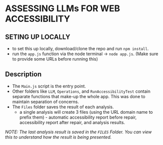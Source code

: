 # ASSESSING LLMs FOR WEB ACCESSIBILITY

## SETING UP LOCALLY
- to set this up locally, download/clone the repo and run `npm install`.
- run the `app.js` function via the node terminal -> `node app.js`. (Make sure to provide some URLs before running this)

## Description
- The `Main.js` script is the entry point.
- Other folders like `LLM`, `Operations`, and `RunAccessibilityTest` contain separate functions that make-up the whole app. This was done to maintain separation of concerns.
- The `Files` folder saves the result of each analysis.
    - a single analysis will create 3 files (using the URL domain name to prefix them) - automatic accessibility report before repair, accessibility report after repair, and analysis results.
 
*NOTE: The last analysis result is saved in the `FILES` Folder. You can view this to understand how the result is being presented.*
